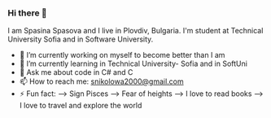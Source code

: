 ### Hi there 👋

I am Spasina Spasova and I live in Plovdiv, Bulgaria. I'm student at Technical University Sofia and in Software University.

- 🔭 I’m currently working on myself to become better than I am
- 🌱 I’m currently learning in Technical University- Sofia and in SoftUni
- 💬 Ask me about code in C# and C
- 📫 How to reach me: snikolowa2000@gmail.com
- ⚡ Fun fact: 
--> Sign Pisces
--> Fear of heights
--> I love to read books
--> I love to travel and explore the world
